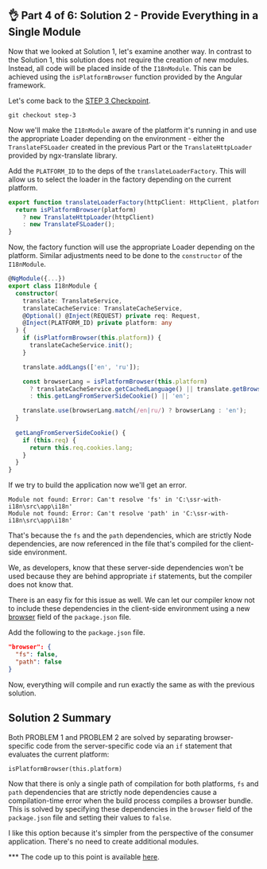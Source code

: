 ## 👌 Part 4 of 6: Solution 2 - Provide Everything in a Single Module

Now that we looked at Solution 1, let's examine another way. In contrast to the Solution 1, this solution does not require the creation of new modules. Instead, all code will be placed inside of the `I18nModule`. This can be achieved using the `isPlatformBrowser` function provided by the Angular framework.

Let's come back to the [STEP 3 Checkpoint](https://github.com/DmitryEfimenko/ssr-with-i18n/tree/step-3).

```
git checkout step-3
```

Now we'll make the `I18nModule` aware of the platform it's running in and use the appropriate Loader depending on the environment - either the `TranslateFSLoader` created in the previous Part or the `TranslateHttpLoader` provided by ngx-translate library.

Add the `PLATFORM_ID` to the deps of the `translateLoaderFactory`. This will allow us to select the loader in the factory depending on the current platform.

```ts
export function translateLoaderFactory(httpClient: HttpClient, platform: any) {
  return isPlatformBrowser(platform)
    ? new TranslateHttpLoader(httpClient)
    : new TranslateFSLoader();
}
```

Now, the factory function will use the appropriate Loader depending on the platform. Similar adjustments need to be done to the `constructor` of the `I18nModule`.

```ts
@NgModule({...})
export class I18nModule {
  constructor(
    translate: TranslateService,
    translateCacheService: TranslateCacheService,
    @Optional() @Inject(REQUEST) private req: Request,
    @Inject(PLATFORM_ID) private platform: any
  ) {
    if (isPlatformBrowser(this.platform)) {
      translateCacheService.init();
    }

    translate.addLangs(['en', 'ru']);

    const browserLang = isPlatformBrowser(this.platform)
      ? translateCacheService.getCachedLanguage() || translate.getBrowserLang() || 'en'
      : this.getLangFromServerSideCookie() || 'en';

    translate.use(browserLang.match(/en|ru/) ? browserLang : 'en');
  }
  
  getLangFromServerSideCookie() {
    if (this.req) {
      return this.req.cookies.lang;
    }
  }
}
```

If we try to build the application now we'll get an error.

```
Module not found: Error: Can't resolve 'fs' in 'C:\ssr-with-i18n\src\app\i18n'
Module not found: Error: Can't resolve 'path' in 'C:\ssr-with-i18n\src\app\i18n'
```

That's because the `fs` and the `path` dependencies, which are strictly Node dependencies, are now referenced in the file that's compiled for the client-side environment.

We, as developers, know that these server-side dependencies won't be used because they are behind appropriate `if` statements, but the compiler does not know that.

There is an easy fix for this issue as well. We can let our compiler know not to include these dependencies in the client-side environment using a new [browser](https://github.com/defunctzombie/package-browser-field-spec) field of the `package.json` file.

Add the following to the `package.json` file.

```json
"browser": {
  "fs": false,
  "path": false
}
```

Now, everything will compile and run exactly the same as with the previous solution.

## Solution 2 Summary

Both PROBLEM 1 and PROBLEM 2 are solved by separating browser-specific code from the server-specific code via an `if` statement that evaluates the current platform:
```
isPlatformBrowser(this.platform)
```

Now that there is only a single path of compilation for both platforms, `fs` and `path` dependencies that are strictly node dependencies cause a compilation-time error when the build process compiles a browser bundle. This is solved by specifying these dependencies in the `browser` field of the `package.json` file and setting their values to `false`.

I like this option because it's simpler from the perspective of the consumer application. There's no need to create additional modules.

*** The code up to this point is available [here](https://github.com/DmitryEfimenko/ssr-with-i18n/tree/step-4).

